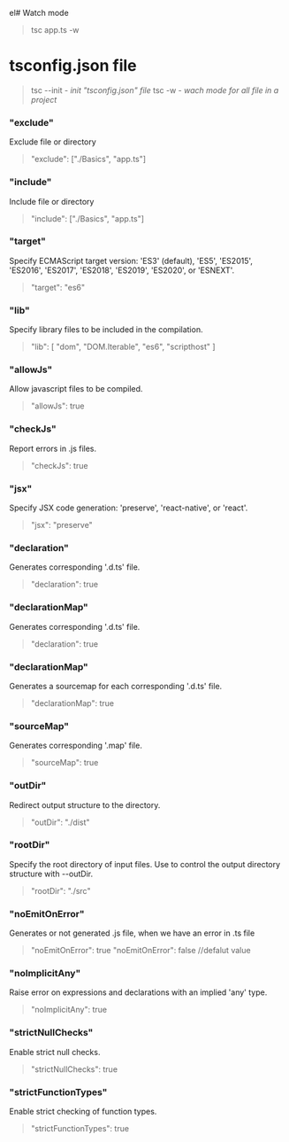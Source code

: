 el# Watch mode

> tsc app.ts -w

# tsconfig.json file

> tsc --init - *init "tsconfig.json" file*
> tsc -w - *wach mode for all file in a project*

### "exclude"
Exclude file or directory

> "exclude": ["./Basics", "app.ts"]

### "include"
Include file or directory

> "include": ["./Basics", "app.ts"]

### "target"
Specify ECMAScript target version: 'ES3' (default), 'ES5', 'ES2015', 'ES2016', 'ES2017', 'ES2018', 'ES2019', 'ES2020', or 'ESNEXT'.

> "target": "es6"

### "lib"
Specify library files to be included in the compilation.

> "lib": [ "dom", "DOM.Iterable", "es6", "scripthost" ]


### "allowJs"
Allow javascript files to be compiled.

> "allowJs": true

### "checkJs"
Report errors in .js files.

> "checkJs": true

### "jsx"
Specify JSX code generation: 'preserve', 'react-native', or 'react'.

> "jsx": "preserve"

### "declaration"
Generates corresponding '.d.ts' file.

> "declaration": true

### "declarationMap"
Generates corresponding '.d.ts' file.

> "declaration": true

### "declarationMap"
Generates a sourcemap for each corresponding '.d.ts' file.

> "declarationMap": true

### "sourceMap"
Generates corresponding '.map' file.

> "sourceMap": true

### "outDir"
Redirect output structure to the directory.

> "outDir": "./dist"

### "rootDir"
Specify the root directory of input files. Use to control the output directory structure with --outDir.

> "rootDir": "./src"

### "noEmitOnError"
Generates or not generated .js file, when we have an error in .ts file

> "noEmitOnError": true
> "noEmitOnError": false //defalut value

### "noImplicitAny"
Raise error on expressions and declarations with an implied 'any' type.

> "noImplicitAny": true

### "strictNullChecks"
Enable strict null checks.

> "strictNullChecks": true

### "strictFunctionTypes"
Enable strict checking of function types.

> "strictFunctionTypes": true